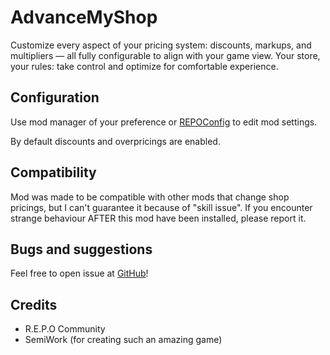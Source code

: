 # AdvanceMyShop

Customize every aspect of your pricing system: discounts, markups, and multipliers — all fully configurable to align with your game view. Your store, your rules: take control and optimize for comfortable experience.

## Configuration

Use mod manager of your preference or [REPOConfig](https://thunderstore.io/c/repo/p/nickklmao/REPOConfig/) to edit mod settings.

By default discounts and overpricings are enabled.

## Compatibility

Mod was made to be compatible with other mods that change shop pricings, but I can't guarantee it because of "skill issue". If you encounter strange behaviour AFTER this mod have been installed, please report it.

## Bugs and suggestions

Feel free to open issue at [GitHub](https://github.com/DjHaski/AdvanceMyShop)!

## Credits

- R.E.P.O Community
- SemiWork (for creating such an amazing game)